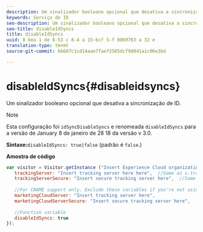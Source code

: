 ```yaml
---
description: Um sinalizador booleano opcional que desativa a sincronização de ID.
keywords: Serviço de ID
seo-description: Um sinalizador booleano opcional que desativa a sincronização de ID.
seo-title: disableIdSyncs
title: disableIdSyncs
uuid: 8 bea 1 de 8-53 c 8-4 a 15-bcf 5-f 0869763 a 32 e
translation-type: tm+mt
source-git-commit: bb687c1cd14aae7faef2565dcf9d041a1c06e3bd

---
```



# disableIdSyncs{#disableidsyncs}

Um sinalizador booleano opcional que desativa a sincronização de ID.

>[!NOTE]
>
>Esta configuração foi `idSyncDisableSyncs` e renomeada `disableIdSyncs` para a versão de January 8 de janeiro de 28 18 da versão v 3.0.

**Sintaxe:**`disableIdSyncs: true|false` (padrão é `false`.)

**Amostra de código**

```js
var visitor = Visitor.getInstance ("Insert Experience Cloud organization ID here",{ 
   trackingServer: "Insert tracking server here here",  //Same as s.trackingServer 
   trackingServerSecure: "Insert secure tracking server here",  //Same as s.trackingServerSecure 
 
   //For CNAME support only. Exclude these variables if you're not using CNAME 
   marketingCloudServer: "Insert tracking server here", 
   marketingCloudServerSecure: "Insert secure tracking server here", 
 
   //Function variable 
   disableIdSyncs: true 
});
```

